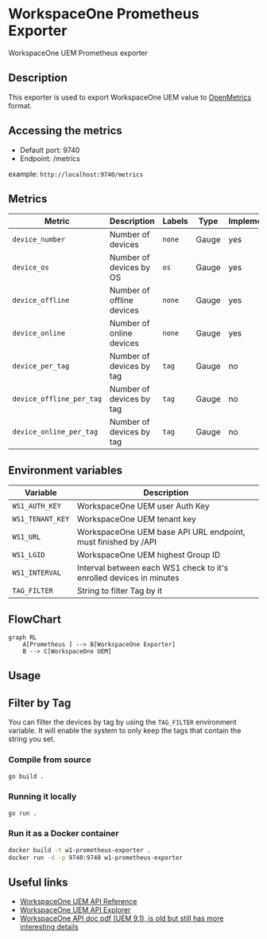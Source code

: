 # WorkspaceOne Prometheus Exporter

WorkspaceOne UEM Prometheus exporter

## Description

This exporter is used to export WorkspaceOne UEM value to [OpenMetrics](https://openmetrics.io/) format.

## Accessing the metrics

- Default port: 9740
- Endpoint: /metrics

example: `http://localhost:9740/metrics`

## Metrics

| Metric | Description | Labels | Type | Implemented |
| ------ | ----------- | ------ | ---- | ----------- |
| `device_number` | Number of devices | `none` | Gauge | yes |
| `device_os` | Number of devices by OS | `os` | Gauge | yes |
| `device_offline` | Number of offline devices | `none` | Gauge | yes |
| `device_online` | Number of online devices | `none` | Gauge | yes |
| `device_per_tag`| Number of devices by tag | `tag` | Gauge | no |
| `device_offline_per_tag`| Number of devices by tag | `tag` | Gauge | no |
| `device_online_per_tag`| Number of devices by tag | `tag` | Gauge | no |

## Environment variables

| Variable | Description |
| -------- | ----------- |
| `WS1_AUTH_KEY` | WorkspaceOne UEM user Auth Key |
| `WS1_TENANT_KEY` | WorkspaceOne UEM tenant key |
| `WS1_URL` | WorkspaceOne UEM base API URL endpoint, must finished by /API |
| `WS1_LGID` | WorkspaceOne UEM highest Group ID |
| `WS1_INTERVAL` | Interval between each WS1 check to it's enrolled devices in minutes |
| `TAG_FILTER` | String to filter Tag by it |

## FlowChart

```mermaid
graph RL
    A[Prometheus ] --> B[WorkspaceOne Exporter]
    B --> C[WorkspaceOne UEM]
```

## Usage

## Filter by Tag

You can filter the devices by tag by using the `TAG_FILTER` environment variable.
It will enable the system to only keep the tags that contain the string you set.

### Compile from source

```bash
go build .
```

### Running it locally

```bash
go run .
```

### Run it as a Docker container

```bash
docker build -t w1-prometheus-exporter .
docker run -d -p 9740:9740 w1-prometheus-exporter
```

## Useful links

- [WorkspaceOne UEM API Reference](https://docs.vmware.com/en/VMware-Workspace-ONE-UEM/services/UEM_ConsoleBasics/GUID-BF20C949-5065-4DCF-889D-1E0151016B5A.html)
- [WorkspaceOne UEM API Explorer](https://as1506.awmdm.com/api/help/)
- [WorkspaceOne API doc pdf (UEM 9.1), is old but still has more interesting details](./doc/VMware%20AirWatch%20REST%20API%20v9_1.pdf)
